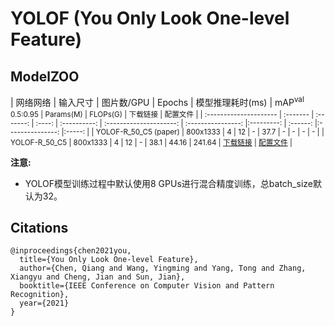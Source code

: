 # YOLOF (You Only Look One-level Feature)

## ModelZOO

| 网络网络                | 输入尺寸   | 图片数/GPU | Epochs | 模型推理耗时(ms) | mAP<sup>val<br>0.5:0.95  | Params(M) | FLOPs(G) |    下载链接       | 配置文件 |
| :--------------------- | :------- | :-------: | :----: | :----------: | :---------------------: | :----------------: |:---------: | :------: |:---------------: |:-----: |
| YOLOF-R_50_C5 (paper)  |  800x1333 |    4     |   12    |      -      |         37.7       |  -  |  - | - | - |
| YOLOF-R_50_C5          |  800x1333 |    4     |   12    |      -      |         38.1       |  44.16  |  241.64 | [下载链接](https://paddledet.bj.bcebos.com/models/yolof_r50_c5_1x_coco.pdparams) | [配置文件](./yolof_r50_c5_1x_coco.yml) |

**注意:**
  - YOLOF模型训练过程中默认使用8 GPUs进行混合精度训练，总batch_size默认为32。


## Citations
```
@inproceedings{chen2021you,
  title={You Only Look One-level Feature},
  author={Chen, Qiang and Wang, Yingming and Yang, Tong and Zhang, Xiangyu and Cheng, Jian and Sun, Jian},
  booktitle={IEEE Conference on Computer Vision and Pattern Recognition},
  year={2021}
}
```
